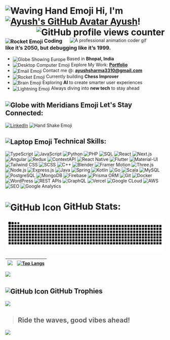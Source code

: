 
<h1>
  <img src="https://raw.githubusercontent.com/Tarikul-Islam-Anik/Animated-Fluent-Emojis/master/Emojis/Hand%20gestures/Waving%20Hand.png" alt="Waving Hand Emoji" width="30px"/> 
  Hi, I'm <a href="http://ayushportfolio-teal.vercel.app"><img src="https://github.com/user-attachments/assets/8e2fc82d-5062-4c00-bd84-2da0a68a6179" alt="Ayush's GitHub Avatar" width="60px"/> Ayush</a>!
  <img align="right" src="https://komarev.com/ghpvc/?username=khemssharma" alt="GitHub profile views counter">
</h1>

<div>
  <img src="https://github.com/user-attachments/assets/754f7f48-57b4-4b8f-9054-b21ef7803698" width="300px" align="right" alt="A professional animation coder gif"/>
</div>

### <div><img src="https://raw.githubusercontent.com/Tarikul-Islam-Anik/Animated-Fluent-Emojis/master/Emojis/Travel%20and%20places/Rocket.png" width="30px" align="center" alt="Rocket Emoji"/> Coding like it’s 2050, but debugging like it’s 1999.</div> 


<ul>
  <li>
    <img src="https://raw.githubusercontent.com/Tarikul-Islam-Anik/Animated-Fluent-Emojis/master/Emojis/Travel%20and%20places/Globe%20Showing%20Europe-Africa.png" alt="Globe Showing Europe" width="25px" align="center" /> Based in <strong>Bhopal, India</strong>
  </li>
  <li>
    <img src="https://raw.githubusercontent.com/Tarikul-Islam-Anik/Animated-Fluent-Emojis/master/Emojis/Objects/Desktop%20Computer.png" alt="Desktop Computer Emoji" width="25px" align="center" /> Explore My Work: <a href="http://ayushportfolio-teal.vercel.app" target="_blank"><strong>Portfolio</strong></a>
  </li>
  <li>
    <img src="https://raw.githubusercontent.com/Tarikul-Islam-Anik/Animated-Fluent-Emojis/master/Emojis/Objects/E-Mail.png" alt="Email Emoji" width="25px" align="center" /> Contact me @: <a href="mailto:ayushsharma3310@gmail.com"><strong>ayushsharma3310@gmail.com</strong></a>
  </li>
  <li>
    <img src="https://raw.githubusercontent.com/Tarikul-Islam-Anik/Animated-Fluent-Emojis/master/Emojis/Activities/1st%20Place%20Medal.png" alt="Rocket Emoji" width="25px" align="center" /> Currently building <strong>Chess Improver</strong>
  </li>
  <li>
    <img src="https://raw.githubusercontent.com/Tarikul-Islam-Anik/Animated-Fluent-Emojis/master/Emojis/Hand%20gestures/Brain.png" alt="Brain Emoji" width="25px" align="center" /> Exploring <strong>AI</strong> to create smarter user experiences
  </li>
  <li>
    <img src="https://raw.githubusercontent.com/Tarikul-Islam-Anik/Animated-Fluent-Emojis/master/Emojis/Travel%20and%20places/High%20Voltage.png" alt="Lightning Emoji" width="25px" align="center" /> Always diving into <strong>new tech</strong> to stay ahead
  </li>
</ul>


  ## <div><img src="https://raw.githubusercontent.com/Tarikul-Islam-Anik/Animated-Fluent-Emojis/master/Emojis/Travel%20and%20places/Globe%20with%20Meridians.png" alt="Globe with Meridians Emoji" width="30px" align="center" /> Let's Stay Connected:</div>

[![LinkedIn](https://img.shields.io/badge/LinkedIn-Join%20My%20Network-0077B5?style=flat&logo=linkedin&logoColor=white)](https://www.linkedin.com/in/khemssharma) <img src="https://raw.githubusercontent.com/Tarikul-Islam-Anik/Animated-Fluent-Emojis/master/Emojis/Hand%20gestures/Handshake.png" width="30px" alt="Hand Shake Emoji"/>


  ## <div><img src="https://raw.githubusercontent.com/Tarikul-Islam-Anik/Animated-Fluent-Emojis/master/Emojis/Objects/Laptop.png" width="30px" align="center" alt="Laptop Emoji" /> Technical Skills:</div>

  ![TypeScript](https://img.shields.io/badge/TypeScript-007ACC?style=flat&logo=typescript&logoColor=white)
  ![JavaScript](https://img.shields.io/badge/JavaScript-F7DF1E?style=flat&logo=javascript&logoColor=black)
  ![Python](https://img.shields.io/badge/Python-3776AB?style=flat&logo=python&logoColor=white)
  ![PHP](https://img.shields.io/badge/PHP-777BB4?style=flat&logo=php&logoColor=white)
  ![SQL](https://img.shields.io/badge/SQL-4479A1?style=flat&logo=mysql&logoColor=white)
  ![React](https://img.shields.io/badge/React-61DAFB?style=flat&logo=react&logoColor=black)
  ![Next.js](https://img.shields.io/badge/Next.js-000000?style=flat&logo=nextdotjs&logoColor=white)
  ![Angular](https://img.shields.io/badge/Angular-DD0031?style=flat&logo=angular&logoColor=white)
  ![Redux](https://img.shields.io/badge/Redux-764ABC?style=flat&logo=redux&logoColor=white)
  ![ContextAPI](https://img.shields.io/badge/ContextAPI-61DAFB?style=flat&logo=react&logoColor=black)
  ![React Native](https://img.shields.io/badge/React_Native-61DAFB?style=flat&logo=react&logoColor=black)
  ![Flutter](https://img.shields.io/badge/Flutter-02569B?style=flat&logo=flutter&logoColor=white)
  ![Material-UI](https://img.shields.io/badge/Material--UI-0081CB?style=flat&logo=mui&logoColor=white)
  ![Tailwind CSS](https://img.shields.io/badge/TailwindCSS-06B6D4?style=flat&logo=tailwindcss&logoColor=white)
  ![SCSS](https://img.shields.io/badge/SCSS-CC6699?style=flat&logo=sass&logoColor=white)
  ![C++](https://img.shields.io/badge/C%2B%2B-00599C?style=flat&logo=c%2B%2B&logoColor=white)
  ![Blender](https://img.shields.io/badge/blender-%23F5792A.svg?style=flat&logo=blender&logoColor=white)
  ![Framer Motion](https://img.shields.io/badge/Framer_Motion-0055FF?style=flat&logo=framer&logoColor=white)
  ![Three.js](https://img.shields.io/badge/Three.js-000000?style=flat&logo=threedotjs&logoColor=white)
  ![Node.js](https://img.shields.io/badge/Node.js-339933?style=flat&logo=nodedotjs&logoColor=white)
  ![Express.js](https://img.shields.io/badge/Express.js-000000?style=flat&logo=express&logoColor=white)
  ![Java](https://img.shields.io/badge/Java-ED8B00?style=flat&logo=openjdk&logoColor=white)
  ![Spring](https://img.shields.io/badge/Spring-6DB33F?style=flat&logo=spring&logoColor=white)
  ![Kotlin](https://img.shields.io/badge/Kotlin-0095D5?&style=flat&logo=kotlin&logoColor=white)
  ![Go](https://img.shields.io/badge/Go-00ADD8?style=flat&logo=go&logoColor=white)
  ![Scala](https://img.shields.io/badge/Scala-DC322F?style=flat&logo=scala&logoColor=white)
  ![MySQL](https://img.shields.io/badge/MySQL-4479A1?style=flat&logo=mysql&logoColor=white)
  ![PostgreSQL](https://img.shields.io/badge/PostgreSQL-4169E1?style=flat&logo=postgresql&logoColor=white)
  ![MongoDB](https://img.shields.io/badge/MongoDB-47A248?style=flat&logo=mongodb&logoColor=white)
  ![Firebase](https://img.shields.io/badge/Firebase-FFCA28?style=flat&logo=firebase&logoColor=black)
  ![Prisma ORM](https://img.shields.io/badge/Prisma-2D3748?style=flat&logo=prisma&logoColor=white)
  ![Git](https://img.shields.io/badge/Git-F05032?style=flat&logo=git&logoColor=white)
  ![Docker](https://img.shields.io/badge/Docker-2496ED?style=flat&logo=docker&logoColor=white)
  ![WordPress](https://img.shields.io/badge/WordPress-21759B?style=flat&logo=wordpress&logoColor=white)
  ![REST APIs](https://img.shields.io/badge/REST_APIs-02569B?style=flat)
  ![GraphQL](https://img.shields.io/badge/GraphQL-E10098?style=flat&logo=graphql&logoColor=white)
  ![Vercel](https://img.shields.io/badge/Vercel-000000?style=flat&logo=vercel&logoColor=white)
  ![Google CLoud](https://img.shields.io/badge/Google_Cloud-4285F4?style=flat&logo=google-cloud&logoColor=white)
  ![AWS](https://img.shields.io/badge/Amazon_AWS-232F3E?style=flat&logo=amazon-aws&logoColor=white)
  ![SEO](https://img.shields.io/badge/SEO-FFA500?style=flat&logo=google&logoColor=black)
  ![Google Analytics](https://img.shields.io/badge/Google_Analytics-E37400?style=flat&logo=google-analytics&logoColor=white)


# <img align="center" width="30px" src="https://img.icons8.com/material-outlined/24/ffffff/github.png" alt="GitHub Icon" /> GitHub Stats:

<div align="left">
  <picture>
  <source media="(prefers-color-scheme: dark)" srcset="https://github.com/khemssharma/khemssharma/blob/output/github-contribution-grid-snake-dark.svg">
  <source media="(prefers-color-scheme: light)" srcset="https://github.com/khemssharma/khemssharma/blob/output/github-contribution-grid-snake.svg">
  <img alt="github contribution grid snake animation" src="https://github.com/khemssharma/khemssharma/blob/output/github-contribution-grid-snake-dark.svg">
</picture>
</div>

| ![](https://github-readme-stats.vercel.app/api?username=khemssharma&theme=transparent&hide_border=true&include_all_commits=true&count_private=true) | [![Top Langs](https://github-readme-stats.vercel.app/api/top-langs/?username=khemssharma&theme=merko&hide_border=true&layout=compact&bg_color=0E1117)](https://github.com/Uxoa/github-readme-stats) |
| ---      | ---      | 

![](https://github-readme-streak-stats.herokuapp.com/?user=khemssharma&theme=radical&hide_border=true)

 
## <img align="center" src="https://img.icons8.com/material-outlined/24/ffffff/github.png" alt="GitHub Icon"> GitHub Trophies
![](https://github-profile-trophy.vercel.app/?username=khemssharma&theme=radical&no-frame=true&no-bg=true&margin-w=5&column=9)

<!-- 
 ## <img align="center" src="https://img.icons8.com/material-outlined/24/ffffff/github.png" alt="GitHub Icon"> GitHub Summary

![Total Contributions](https://github-profile-summary-cards.vercel.app/api/cards/profile-details?username=khemssharma&theme=radical&layout=compact)
 
 -->

> ## Ride the waves, good vibes ahead!
> 
<img src="https://raw.githubusercontent.com/Trilokia/Trilokia/379277808c61ef204768a61bbc5d25bc7798ccf1/bottom_header.svg" />
